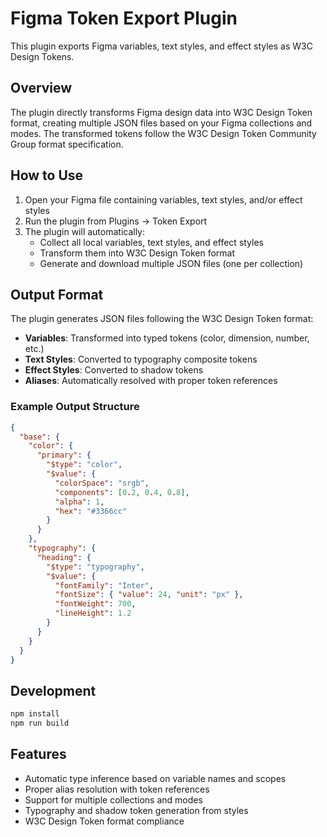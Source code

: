# Figma Token Export Plugin

This plugin exports Figma variables, text styles, and effect styles as W3C Design Tokens.

## Overview

The plugin directly transforms Figma design data into W3C Design Token format, creating multiple JSON files based on your Figma collections and modes. The transformed tokens follow the W3C Design Token Community Group format specification.

## How to Use

1. Open your Figma file containing variables, text styles, and/or effect styles
2. Run the plugin from Plugins → Token Export
3. The plugin will automatically:
   - Collect all local variables, text styles, and effect styles
   - Transform them into W3C Design Token format
   - Generate and download multiple JSON files (one per collection)

## Output Format

The plugin generates JSON files following the W3C Design Token format:

- **Variables**: Transformed into typed tokens (color, dimension, number, etc.)
- **Text Styles**: Converted to typography composite tokens
- **Effect Styles**: Converted to shadow tokens
- **Aliases**: Automatically resolved with proper token references

### Example Output Structure

```json
{
  "base": {
    "color": {
      "primary": {
        "$type": "color",
        "$value": {
          "colorSpace": "srgb",
          "components": [0.2, 0.4, 0.8],
          "alpha": 1,
          "hex": "#3366cc"
        }
      }
    },
    "typography": {
      "heading": {
        "$type": "typography",
        "$value": {
          "fontFamily": "Inter",
          "fontSize": { "value": 24, "unit": "px" },
          "fontWeight": 700,
          "lineHeight": 1.2
        }
      }
    }
  }
}
```

## Development

```bash
npm install
npm run build
```

## Features

- Automatic type inference based on variable names and scopes
- Proper alias resolution with token references
- Support for multiple collections and modes
- Typography and shadow token generation from styles
- W3C Design Token format compliance
